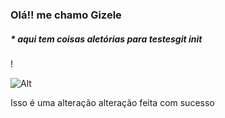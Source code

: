 
### Olá!!  me chamo Gizele

##### * aqui tem coisas aletórias para testesgit init
!

![Alt](https://ik.imagekit.io/2rkyajekz/teste__2__W7tdnDxV6.jpg?ik-sdk-version=javascript-1.4.3&updatedAt=1656250647756)


Isso é uma alteração
alteração feita com sucesso

